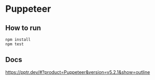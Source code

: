 # Puppeteer

## How to run
```
npm install
npm test
```

## Docs 

https://pptr.dev/#?product=Puppeteer&version=v5.2.1&show=outline